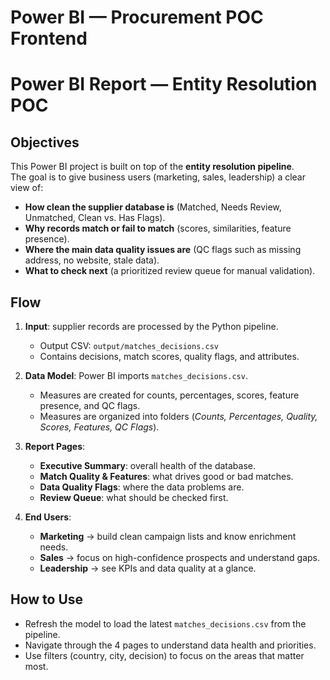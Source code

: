# Power BI — Procurement POC Frontend
# Power BI Report — Entity Resolution POC

## Objectives
This Power BI project is built on top of the **entity resolution pipeline**.  
The goal is to give business users (marketing, sales, leadership) a clear view of:
- **How clean the supplier database is** (Matched, Needs Review, Unmatched, Clean vs. Has Flags).  
- **Why records match or fail to match** (scores, similarities, feature presence).  
- **Where the main data quality issues are** (QC flags such as missing address, no website, stale data).  
- **What to check next** (a prioritized review queue for manual validation).  

## Flow
1. **Input**: supplier records are processed by the Python pipeline.  
   - Output CSV: `output/matches_decisions.csv`  
   - Contains decisions, match scores, quality flags, and attributes.  

2. **Data Model**: Power BI imports `matches_decisions.csv`.  
   - Measures are created for counts, percentages, scores, feature presence, and QC flags.  
   - Measures are organized into folders (*Counts, Percentages, Quality, Scores, Features, QC Flags*).  

3. **Report Pages**:  
   - **Executive Summary**: overall health of the database.  
   - **Match Quality & Features**: what drives good or bad matches.  
   - **Data Quality Flags**: where the data problems are.  
   - **Review Queue**: what should be checked first.  

4. **End Users**:  
   - **Marketing** → build clean campaign lists and know enrichment needs.  
   - **Sales** → focus on high-confidence prospects and understand gaps.  
   - **Leadership** → see KPIs and data quality at a glance.  

## How to Use
- Refresh the model to load the latest `matches_decisions.csv` from the pipeline.  
- Navigate through the 4 pages to understand data health and priorities.  
- Use filters (country, city, decision) to focus on the areas that matter most.  
